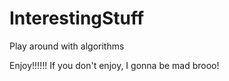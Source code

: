# InterestingStuff
Play around with algorithms

Enjoy!!!!!! If you don't enjoy, I gonna be mad brooo!

